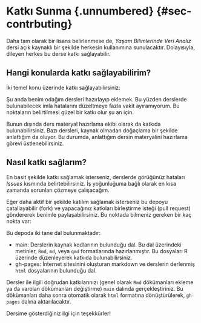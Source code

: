 # Katkı Sunma {.unnumbered} {#sec-contrbuting}

Daha tam olarak bir lisans belirlenmese de, *Yaşam Bilimlerinde Veri Analiz* dersi açık kaynaklı bir şekilde herkesin kullanımına sunulacaktır. Dolayısıyla, dileyen herkes bu derse katkı sağlayabilir.

## Hangi konularda katkı sağlayabilirim?

İki temel konu üzerinde katkı sağlayabilirsiniz:

Şu anda benim odağım dersleri hazırlayıp eklemek. Bu yüzden derslerde bulunabilecek imla hatalarını düzeltmeye fazla vakit ayıramıyorum. Bu noktaların belirtilmesi güzel bir katkı olur şu an için.

Bunun dışında ders materyal hazırlama ekibi olarak da katkıda bulunabilirsiniz. Bazı dersleri, kaynak olmadan doğaçlama bir şekilde anlattığım da oluyor. Bu durumda, anlattığım dersin materyalini hazırlama görevi üstlenebilirsiniz.

## Nasıl katkı sağlarım?

En basit şekilde katkı sağlamak isterseniz, derslerde görüğünüz hataları *Issues* kısmında belirtebilirsiniz. İş yoğunluğuma bağlı olarak en kısa zamanda sorunları çözmeye çalışacağım.

Eğer daha aktif bir şekilde katılım sağlamak isterseniz bu depoyu çatallayabilir (fork) ve yapacağınız katkıları birleştirme isteği (pull request) göndererek benimle paylaşabilirsiniz. Bu noktada bilmeniz gereken bir kaç nokta var:

Bu depoda iki tane dal bulunmaktadır:

+ main: Derslerin kaynak kodlarının bulunduğu dal. Bu dal üzerindeki metinler, `Rmd`, `md`, veya `qmd` formatlarında hazırlanmıştır. Bu dosyaları R üzerinde düzenleyerek katkıda bulunabilirsiniz.
+ gh-pages: İnternet sitesinini oluşturan markdown ve derslerin derlenmiş `html` dosyalarının bulunduğu dal.

Dersler ile ilgili doğrudan katkılarınızı (genel olarak `Rmd` dökümanları ekleme ya da varolan dökümanları değiştirme) `main` dalında gerçekleştiriniz. Bu dökümanları daha sonra otomatik olarak `html` formatına dönüştürülerek, `gh-pages` dalına aktarılacaktır.

Dersime gösterdiğiniz ilgi için teşekkürler!
